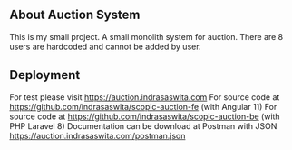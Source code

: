 
## About Auction System

This is my small project. A small monolith system for auction.
There are 8 users are hardcoded and cannot be added by user.


## Deployment

For test please visit https://auction.indrasaswita.com
For source code at https://github.com/indrasaswita/scopic-auction-fe (with Angular 11)
For source code at https://github.com/indrasaswita/scopic-auction-be (with PHP Laravel 8)
Documentation can be download at Postman with JSON https://auction.indrasaswita.com/postman.json

